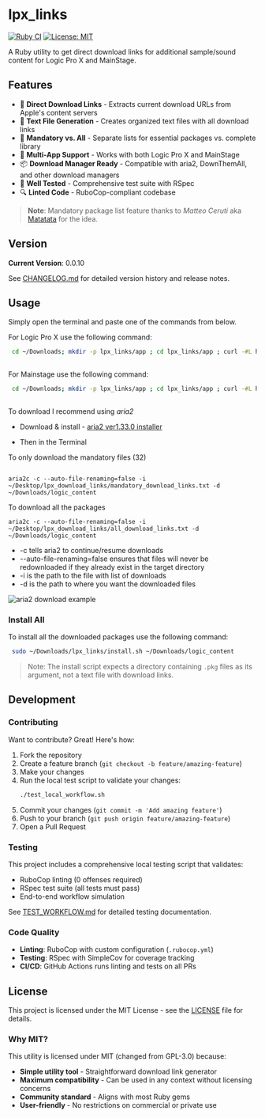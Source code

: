 # lpx_links

[![Ruby CI](https://github.com/davidteren/lpx_links/actions/workflows/ruby-ci.yml/badge.svg)](https://github.com/davidteren/lpx_links/actions/workflows/ruby-ci.yml)
[![License: MIT](https://img.shields.io/badge/License-MIT-yellow.svg)](https://opensource.org/licenses/MIT)

A Ruby utility to get direct download links for additional sample/sound content for Logic Pro X and MainStage.

## Features

- 🔗 **Direct Download Links** - Extracts current download URLs from Apple's content servers
- 📝 **Text File Generation** - Creates organized text files with all download links
- 🎯 **Mandatory vs. All** - Separate lists for essential packages vs. complete library
- 🎹 **Multi-App Support** - Works with both Logic Pro X and MainStage
- 📦 **Download Manager Ready** - Compatible with aria2, DownThemAll, and other download managers
- 🧪 **Well Tested** - Comprehensive test suite with RSpec
- 🔍 **Linted Code** - RuboCop-compliant codebase

> **Note**: Mandatory package list feature thanks to _Matteo Ceruti_ aka [Matatata](https://github.com/matatata) for the idea.

## Version

**Current Version**: 0.0.10

See [CHANGELOG.md](CHANGELOG.md) for detailed version history and release notes.

## Usage

Simply open the terminal and paste one of the commands from below. 

For Logic Pro X use the following command:
```sh  
 cd ~/Downloads; mkdir -p lpx_links/app ; cd lpx_links/app ; curl -#L https://goo.gl/nUrpPi | tar -xzv --strip-components 1 ; ./lpx_links.rb -n Logic
  
```

For Mainstage use the following command:
```sh  
 cd ~/Downloads; mkdir -p lpx_links/app ; cd lpx_links/app ; curl -#L https://goo.gl/nUrpPi | tar -xzv --strip-components 1 ; ./lpx_links.rb -n Mainstage
  
```  
  
To download I recommend using *aria2*
- Download & install - [aria2 ver1.33.0 installer](https://github.com/aria2/aria2/releases/download/release-1.33.0/aria2-1.33.0-osx-darwin.dmg)  

- Then in the Terminal  

To only download the mandatory files (32)
```shell  

aria2c -c --auto-file-renaming=false -i ~/Desktop/lpx_download_links/mandatory_download_links.txt -d ~/Downloads/logic_content
```
To download all the packages
```shell
aria2c -c --auto-file-renaming=false -i ~/Desktop/lpx_download_links/all_download_links.txt -d ~/Downloads/logic_content
```

 - -c tells aria2 to continue/resume downloads
 - --auto-file-renaming=false ensures that files will never be redownloaded if they already exist in the target directory
 - -i is the path to the file with list of downloads
 - -d is the path to where you want the downloaded files
     
  ![aria2 download example](https://github.com/davidteren/lpx_links/blob/master/images/aria2_example.png?raw=true)
### Install All  
  
To install all the downloaded packages use the following command:  

```sh
 sudo ~/Downloads/lpx_links/install.sh ~/Downloads/logic_content 
```  

> Note: The install script expects a directory containing `.pkg` files as its argument, not a text file with download links.

## Development

### Contributing

Want to contribute? Great! Here's how:

1. Fork the repository
2. Create a feature branch (`git checkout -b feature/amazing-feature`)
3. Make your changes
4. Run the local test script to validate your changes:
   ```bash
   ./test_local_workflow.sh
   ```
5. Commit your changes (`git commit -m 'Add amazing feature'`)
6. Push to your branch (`git push origin feature/amazing-feature`)
7. Open a Pull Request

### Testing

This project includes a comprehensive local testing script that validates:
- RuboCop linting (0 offenses required)
- RSpec test suite (all tests must pass)
- End-to-end workflow simulation

See [TEST_WORKFLOW.md](TEST_WORKFLOW.md) for detailed testing documentation.

### Code Quality

- **Linting**: RuboCop with custom configuration (`.rubocop.yml`)
- **Testing**: RSpec with SimpleCov for coverage tracking
- **CI/CD**: GitHub Actions runs linting and tests on all PRs
  
## License

This project is licensed under the MIT License - see the [LICENSE](LICENSE) file for details.

### Why MIT?

This utility is licensed under MIT (changed from GPL-3.0) because:
- **Simple utility tool** - Straightforward download link generator
- **Maximum compatibility** - Can be used in any context without licensing concerns
- **Community standard** - Aligns with most Ruby gems
- **User-friendly** - No restrictions on commercial or private use
